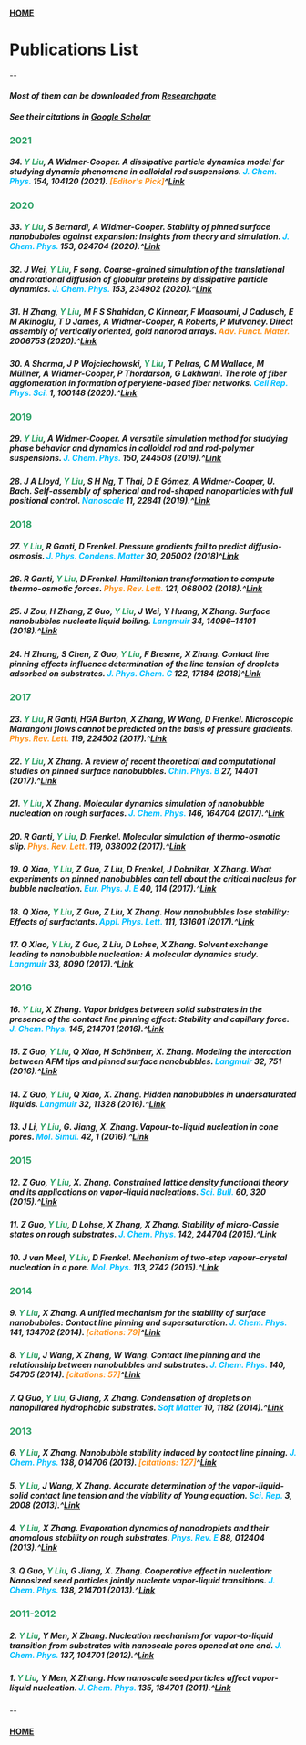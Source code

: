 #### [HOME](../index.html)
# Publications List
--

#### *Most of them can be downloaded from [Researchgate](https://www.researchgate.net/profile/Yawei_Liu3/research)*

#### *See their citations in [Google Scholar](https://scholar.google.com.au/citations?user=Bh8mdUcAAAAJ&hl=en)*

### **<span style="color:#2da266">2021</span>**

##### 34. <span style="color:#2da266">Y Liu</span>, A Widmer-Cooper. *A dissipative particle dynamics model for studying dynamic phenomena in colloidal rod suspensions.* <span style="color:#00bfff">J. Chem. Phys.</span> 154, 104120 (2021). <span style="color:#ff931e">[Editor's Pick]</span>^[Link](https://aip.scitation.org/doi/10.1063/5.0041285)

### **<span style="color:#2da266">2020</span>**

##### 33. <span style="color:#2da266">Y Liu</span>, S Bernardi, A Widmer-Cooper. *Stability of pinned surface nanobubbles against expansion: Insights from theory and simulation.* <span style="color:#00bfff">J. Chem. Phys.</span> 153, 024704 (2020).^[Link](http://aip.scitation.org/doi/10.1063/5.0013223) 

##### 32. J Wei, <span style="color:#2da266">Y Liu</span>, F song. *Coarse-grained simulation of the translational and rotational diffusion of globular proteins by dissipative particle dynamics.* <span style="color:#00bfff">J. Chem. Phys.</span> 153, 234902 (2020).^[Link](http://aip.scitation.org/doi/10.1063/5.0025620) 

##### 31. H Zhang, <span style="color:#2da266">Y Liu</span>, M F S Shahidan, C Kinnear, F Maasoumi, J Cadusch, E M Akinoglu, T D James, A Widmer-Cooper, A Roberts, P Mulvaney. *Direct assembly of vertically oriented, gold nanorod arrays.* <span style="color:#ff931e">Adv. Funct. Mater.</span> 2006753 (2020).^[Link](https://onlinelibrary.wiley.com/doi/10.1002/adfm.202006753)

##### 30. A Sharma, J P Wojciechowski, <span style="color:#2da266">Y Liu</span>, T Pelras, C M Wallace, M Müllner, A Widmer-Cooper, P Thordarson, G Lakhwani. *The role of fiber agglomeration in formation of perylene-based fiber networks.* <span style="color:#00bfff">Cell Rep. Phys. Sci.</span> 1, 100148 (2020).^[Link](https://linkinghub.elsevier.com/retrieve/pii/S2666386420301521)   

### **<span style="color:#2da266">2019</span>**

##### 29. <span style="color:#2da266">Y Liu</span>, A Widmer-Cooper. *A versatile simulation method for studying phase behavior and dynamics in colloidal rod and rod-polymer suspensions.* <span style="color:#00bfff">J. Chem. Phys.</span> 150, 244508 (2019).^[Link](http://aip.scitation.org/doi/10.1063/1.5096193) 

##### 28. J A Lloyd, <span style="color:#2da266">Y Liu</span>, S H Ng, T Thai, D E Gómez, A Widmer-Cooper, U. Bach. *Self-assembly of spherical and rod-shaped nanoparticles with full positional control.* <span style="color:#00bfff">Nanoscale</span> 11, 22841 (2019).^[Link](http://xlink.rsc.org/?DOI=C9NR06679A)   

### **<span style="color:#2da266">2018</span>**

##### 27. <span style="color:#2da266">Y Liu</span>, R Ganti, D Frenkel. *Pressure gradients fail to predict diffusio-osmosis.* <span style="color:#00bfff">J. Phys. Condens. Matter</span> 30, 205002 (2018)^[Link](http://iopscience.iop.org/article/10.1088/1361-648X/aabd58)  

##### 26. R Ganti, <span style="color:#2da266">Y Liu</span>, D Frenkel. *Hamiltonian transformation to compute thermo-osmotic forces.* <span style="color:#ff931e">Phys. Rev. Lett.</span> 121, 068002 (2018).^[Link](https://link.aps.org/doi/10.1103/PhysRevLett.121.068002)  

##### 25. J Zou, H Zhang, Z Guo, <span style="color:#2da266">Y Liu</span>, J Wei, Y Huang, X Zhang. *Surface nanobubbles nucleate liquid boiling.* <span style="color:#00bfff">Langmuir</span> 34, 14096–14101 (2018).^[Link](http://pubs.acs.org/doi/10.1021/acs.langmuir.8b03290)  

##### 24. H Zhang, S Chen, Z Guo, <span style="color:#2da266">Y Liu</span>, F Bresme, X Zhang. *Contact line pinning effects influence determination of the line tension of droplets adsorbed on substrates.* <span style="color:#00bfff">J. Phys. Chem. C</span> 122, 17184 (2018)^[Link](http://pubs.acs.org/doi/10.1021/acs.jpcc.8b03588)  

### **<span style="color:#2da266">2017</span>**

##### 23. <span style="color:#2da266">Y Liu</span>, R Ganti, HGA Burton, X Zhang, W Wang, D Frenkel. *Microscopic Marangoni flows cannot be predicted on the basis of pressure gradients.* <span style="color:#ff931e">Phys. Rev. Lett.</span> 119, 224502 (2017).^[Link](https://link.aps.org/doi/10.1103/PhysRevLett.119.224502) 

##### 22. <span style="color:#2da266">Y Liu</span>, X Zhang. *A review of recent theoretical and computational studies on pinned surface nanobubbles.* <span style="color:#00bfff">Chin. Phys. B</span> 27, 14401 (2017).^[Link](https://iopscience.iop.org/article/10.1088/1674-1056/27/1/014401)   

##### 21. <span style="color:#2da266">Y Liu</span>, X Zhang. *Molecular dynamics simulation of nanobubble nucleation on rough surfaces.* <span style="color:#00bfff">J. Chem. Phys.</span> 146, 164704 (2017).^[Link](http://aip.scitation.org/doi/10.1063/1.4981788)  

##### 20. R Ganti, <span style="color:#2da266">Y Liu</span>, D. Frenkel. *Molecular simulation of thermo-osmotic slip.* <span style="color:#ff931e">Phys. Rev. Lett.</span> 119, 038002 (2017).^[Link](http://link.aps.org/doi/10.1103/PhysRevLett.119.038002) 

##### 19. Q Xiao, <span style="color:#2da266">Y Liu</span>, Z Guo, Z Liu, D Frenkel, J Dobnikar, X Zhang. *What experiments on pinned nanobubbles can tell about the critical nucleus for bubble nucleation.* <span style="color:#00bfff">Eur. Phys. J. E</span> 40, 114 (2017).^[Link](http://link.springer.com/10.1140/epje/i2017-11604-7)  

##### 18. Q Xiao, <span style="color:#2da266">Y Liu</span>, Z Guo, Z Liu, X Zhang. *How nanobubbles lose stability: Effects of surfactants.* <span style="color:#00bfff">Appl. Phys. Lett.</span> 111, 131601 (2017).^[Link](http://aip.scitation.org/doi/10.1063/1.5000831)  

##### 17. Q Xiao, <span style="color:#2da266">Y Liu</span>, Z Guo, Z Liu, D Lohse, X Zhang. *Solvent exchange leading to nanobubble nucleation: A molecular dynamics study.* <span style="color:#00bfff">Langmuir</span> 33, 8090 (2017).^[Link](http://pubs.acs.org/doi/10.1021/acs.langmuir.7b01231)  

### **<span style="color:#2da266">2016</span>** 

##### 16. <span style="color:#2da266">Y Liu</span>, X Zhang. *Vapor bridges between solid substrates in the presence of the contact line pinning effect: Stability and capillary force.* <span style="color:#00bfff">J. Chem. Phys.</span> 145, 214701 (2016).^[Link](http://aip.scitation.org/doi/10.1063/1.4971207)  

##### 15. Z Guo, <span style="color:#2da266">Y Liu</span>, Q Xiao, H Schönherr, X. Zhang. *Modeling the interaction between AFM tips and pinned surface nanobubbles.* <span style="color:#00bfff">Langmuir</span> 32, 751 (2016).^[Link](https://pubs.acs.org/doi/10.1021/acs.langmuir.5b04162)  

##### 14. Z Guo, <span style="color:#2da266">Y Liu</span>, Q Xiao, X. Zhang. *Hidden nanobubbles in undersaturated liquids.* <span style="color:#00bfff">Langmuir </span>32, 11328 (2016).^[Link](https://pubs.acs.org/doi/10.1021/acs.langmuir.6b01766)  

##### 13. J Li, <span style="color:#2da266">Y Liu</span>, G. Jiang, X. Zhang. *Vapour-to-liquid nucleation in cone pores.* <span style="color:#00bfff">Mol. Simul.</span> 42, 1 (2016).^[Link](http://www.tandfonline.com/doi/full/10.1080/08927022.2014.1001990)  

### **<span style="color:#2da266">2015</span>**

##### 12. Z Guo, <span style="color:#2da266">Y Liu</span>, X. Zhang. *Constrained lattice density functional theory and its applications on vapor–liquid nucleations.* <span style="color:#00bfff">Sci. Bull.</span> 60, 320 (2015).^[Link](http://link.springer.com/10.1007/s11434-014-0702-y)  

##### 11. Z Guo, <span style="color:#2da266">Y Liu</span>, D Lohse, X Zhang, X Zhang. *Stability of micro-Cassie states on rough substrates.* <span style="color:#00bfff">J. Chem. Phys.</span> 142, 244704 (2015).^[Link](http://aip.scitation.org/doi/10.1063/1.4922905)  

##### 10. J van Meel, <span style="color:#2da266">Y Liu</span>, D Frenkel. *Mechanism of two-step vapour–crystal nucleation in a pore.* <span style="color:#00bfff">Mol. Phys.</span> 113, 2742 (2015).^[Link](https://www.tandfonline.com/doi/full/10.1080/00268976.2015.1031844)  

### **<span style="color:#2da266">2014</span>**

##### 9. <span style="color:#2da266">Y Liu</span>, X Zhang. *A unified mechanism for the stability of surface nanobubbles: Contact line pinning and supersaturation.* <span style="color:#00bfff">J. Chem. Phys.</span> 141, 134702 (2014). <span style="color:#ff931e">[citations: 79]</span>^[Link](http://aip.scitation.org/doi/10.1063/1.4896937)  

##### 8. <span style="color:#2da266">Y Liu</span>, J Wang, X Zhang, W Wang. *Contact line pinning and the relationship between nanobubbles and substrates.* <span style="color:#00bfff">J. Chem. Phys.</span> 140, 54705 (2014). <span style="color:#ff931e">[citations: 57]</span>^[Link](http://aip.scitation.org/doi/10.1063/1.4863448)  

##### 7. Q Guo, <span style="color:#2da266">Y Liu</span>, G Jiang, X Zhang. *Condensation of droplets on nanopillared hydrophobic substrates.* <span style="color:#00bfff">Soft Matter</span> 10, 1182 (2014).^[Link](http://xlink.rsc.org/?DOI=c3sm52260a)  

### **<span style="color:#2da266">2013</span>**

##### 6. <span style="color:#2da266">Y Liu</span>, X Zhang. *Nanobubble stability induced by contact line pinning.* <span style="color:#00bfff">J. Chem. Phys.</span> 138, 014706 (2013). <span style="color:#ff931e">[citations: 127]</span>^[Link](http://aip.scitation.org/doi/10.1063/1.4773249) 

##### 5. <span style="color:#2da266">Y Liu</span>, J Wang, X Zhang. *Accurate determination of the vapor-liquid-solid contact line tension and the viability of Young equation.* <span style="color:#00bfff">Sci. Rep.</span> 3, 2008 (2013).^[Link](http://www.nature.com/articles/srep02008)  

##### 4. <span style="color:#2da266">Y Liu</span>, X Zhang. *Evaporation dynamics of nanodroplets and their anomalous stability on rough substrates.* <span style="color:#00bfff">Phys. Rev. E</span> 88, 012404 (2013).^[Link](https://link.aps.org/doi/10.1103/PhysRevE.88.012404)  

##### 3. Q Guo, <span style="color:#2da266">Y Liu</span>, G Jiang, X. Zhang. *Cooperative effect in nucleation: Nanosized seed particles jointly nucleate vapor-liquid transitions.* <span style="color:#00bfff">J. Chem. Phys.</span> 138, 214701 (2013).^[Link](http://aip.scitation.org/doi/10.1063/1.4807726)  

### **<span style="color:#2da266">2011-2012</span>**

##### 2. <span style="color:#2da266">Y Liu</span>, Y Men, X Zhang. *Nucleation mechanism for vapor-to-liquid transition from substrates with nanoscale pores opened at one end.* <span style="color:#00bfff">J. Chem. Phys.</span> 137, 104701 (2012).^[Link](http://aip.scitation.org/doi/10.1063/1.4749319)  

##### 1. <span style="color:#2da266">Y Liu</span>, Y Men, X Zhang. *How nanoscale seed particles affect vapor-liquid nucleation.* <span style="color:#00bfff">J. Chem. Phys.</span> 135, 184701 (2011).^[Link](http://aip.scitation.org/doi/10.1063/1.3658502)  
--
#### [HOME](../index.html)

